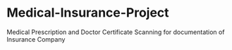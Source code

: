 # Medical-Insurance-Project
Medical Prescription and Doctor Certificate Scanning for documentation of Insurance Company
